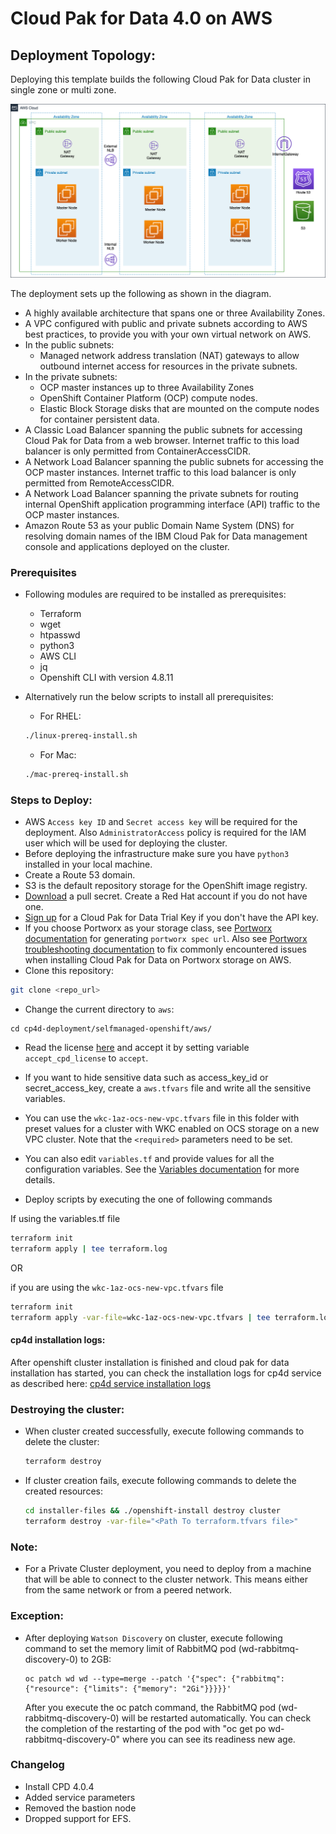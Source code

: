 
# Cloud Pak for Data 4.0 on AWS

## Deployment Topology:

Deploying this template builds the following Cloud Pak for Data cluster in single zone or multi zone.

![Alt text](images/aws_arch.png)

The deployment sets up the following as shown in the diagram.
 - A highly available architecture that spans one or three Availability Zones.
 - A VPC configured with public and private subnets according to AWS best practices, to provide you with your own virtual network on AWS.
 - In the public subnets:
   - Managed network address translation (NAT) gateways to allow outbound internet access for resources in the private subnets.
 - In the private subnets:
   - OCP master instances up to three Availability Zones
   - OpenShift Container Platform (OCP) compute nodes.
   - Elastic Block Storage disks that are mounted on the compute nodes for container persistent data.
 - A Classic Load Balancer spanning the public subnets for accessing Cloud Pak for Data from a web browser. Internet traffic to this load balancer is only permitted from ContainerAccessCIDR.
 - A Network Load Balancer spanning the public subnets for accessing the OCP master instances. Internet traffic to this load balancer is only permitted from RemoteAccessCIDR.
 - A Network Load Balancer spanning the private subnets for routing internal OpenShift application programming interface (API) traffic to the OCP master instances.
 - Amazon Route 53 as your public Domain Name System (DNS) for resolving domain names of the IBM Cloud Pak for Data management console and applications deployed on the cluster.

### Prerequisites
* Following modules are required to be installed as prerequisites:
  * Terraform 
  * wget
  * htpasswd
  * python3
  * AWS CLI
  * jq
  * Openshift CLI with version 4.8.11
 
* Alternatively run the below scripts to install all prerequisites:
  * For RHEL:
  ```bash
  ./linux-prereq-install.sh
  ```

  * For Mac:
  ```bash
  ./mac-prereq-install.sh
  ```

### Steps to Deploy:
* AWS `Access key ID` and `Secret access key` will be required for the deployment. Also `AdministratorAccess` policy is required for the IAM user which will be used for deploying the cluster.
* Before deploying the infrastructure make sure you have `python3` installed in your local machine.
* Create a Route 53 domain.
* S3 is the default repository storage for the OpenShift image registry.
* [Download](https://cloud.redhat.com/openshift/install/pull-secret) a pull secret. Create a Red Hat account if you do not have one.
* [Sign up](https://www.ibm.com/account/reg/us-en/signup?formid=urx-42212) for a Cloud Pak for Data Trial Key if you don't have the API key.
* If you choose Portworx as your storage class, see [Portworx documentation](PORTWORX.md) for generating `portworx spec url`. Also see [Portworx troubleshooting documentation](PORTWORX-TROUBLESHOOTING.md) to fix commonly encountered issues when installing Cloud Pak for Data on Portworx storage on AWS.
* Clone this repository:
```bash
git clone <repo_url>
```
* Change the current directory to `aws`:
```
cd cp4d-deployment/selfmanaged-openshift/aws/
```
* Read the license [here](https://www14.software.ibm.com/cgi-bin/weblap/lap.pl?li_formnum=L-DNAA-BZTPEW) and accept it by setting variable `accept_cpd_license` to `accept`.
* If you want to hide sensitive data such as access_key_id or secret_access_key, create a `aws.tfvars` file and write all the sensitive variables.
* You can use the `wkc-1az-ocs-new-vpc.tfvars` file in this folder with preset values for a cluster with WKC enabled on OCS storage on a new VPC cluster. Note that the `<required>` parameters need to be set.
* You can also edit `variables.tf` and provide values for all the configuration variables. See the [Variables documentation](VARIABLES.md) for more details.

* Deploy scripts by executing the one of following commands

If using the variables.tf file

```bash
terraform init
terraform apply | tee terraform.log
```

OR 

if you are using the `wkc-1az-ocs-new-vpc.tfvars` file

```bash
terraform init
terraform apply -var-file=wkc-1az-ocs-new-vpc.tfvars | tee terraform.log
```

#### cp4d installation logs:
After openshift cluster installation is finished and cloud pak for data installation has started, you can check the installation logs for cp4d service as described here: [cp4d service installation logs](INSTALLATION-LOG.md)

### Destroying the cluster:
* When cluster created successfully, execute following commands to delete the cluster:
  ```bash
  terraform destroy
  ```
* If cluster creation fails, execute following commands to delete the created resources:
  ```bash
  cd installer-files && ./openshift-install destroy cluster
  terraform destroy -var-file="<Path To terraform.tfvars file>"
  ```
### Note:
* For a Private Cluster deployment, you need to deploy from a machine that will be able to connect to the cluster network. This means either from the same network or from a peered network.

### Exception:
* After deploying `Watson Discovery` on cluster, execute following command to set the memory limit of RabbitMQ pod (wd-rabbitmq-discovery-0) to 2GB:
  ```
  oc patch wd wd --type=merge --patch '{"spec": {"rabbitmq": {"resource": {"limits": {"memory": "2Gi"}}}}}'
  ```
  After you execute the oc patch command, the RabbitMQ pod (wd-rabbitmq-discovery-0) will be restarted automatically. You can check the completion of the restarting of the pod with "oc get po wd-rabbitmq-discovery-0" where you can see its readiness new age.


### Changelog
* Install CPD 4.0.4
* Added service parameters
* Removed the bastion node
* Dropped support for EFS.
